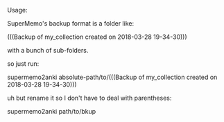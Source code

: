 

Usage:


SuperMemo's backup format is a folder like:

(((Backup of my_collection created on 2018-03-28 19-34-30)))

with a bunch of sub-folders.

so just run:

supermemo2anki absolute-path/to/(((Backup of my_collection created on 2018-03-28 19-34-30)))

uh but rename it so I don't have to deal with parentheses:


supermemo2anki path/to/bkup
